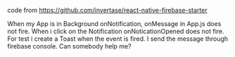 code from https://github.com/invertase/react-native-firebase-starter


When my App is in Background onNotification, onMessage in App.js does not fire. 
When i click on the Notification onNoticationOpened does not fire.
For test i create a Toast when the event is fired.
I send the message through firebase console. 
Can somebody help me?
